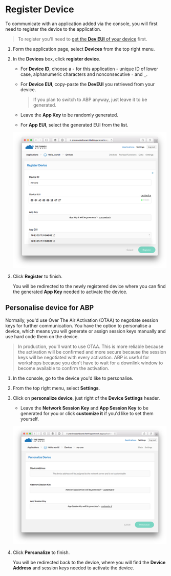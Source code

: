 # Register Device

To communicate with an application added via the console, you will first need to register the device to the application.

> To register you'll need to [get the **Dev EUI** of your device](/uno/#get-your-device-eui) first.

1.  Form the application page, select **Devices** from the top right menu.
2.  In the **Devices** box, click **register device**.

    * For **Device ID**, choose a - for this application - unique ID of lower case, alphanumeric characters and nonconsecutive `-` and `_`.
    * For **Device EUI**, copy-paste the **DevEUI** you retrieved from your device.

    	> If you plan to switch to ABP anyway, just leave it to be generated.
    
    * Leave the **App Key** to be randomly generated.
    * For **App EUI**, select the generated EUI from the list.

    ![Register Device (OTAA)](register-device.png)

4.  Click **Register** to finish.

    You will be redirected to the newly registered device where you can find the generated **App Key** needed to activate the device.

## Personalise device for ABP

Normally, you'd use Over The Air Activation (OTAA) to negotiate session keys for further communication. You have the option to personalise a device, which means you will generate or assign session keys manually and use hard code them on the device.

> In production, you'll want to use OTAA. This is more reliable because the activation will be confirmed and more secure because the session keys will be negotiated with every activation. ABP is useful for workshops because you don't have to wait for a downlink window to become available to confirm the activation.

1.  In the console, go to the device you'd like to personalise.
2.  From the top right menu, select **Settings**.
3.  Click on **personalize device**, just right of the **Device Settings** header.

    * Leave the **Network Session Key** and **App Session Key** to be generated for you or click **customize it** if you'd like to set them yourself.

    ![Personalize Device](personalize-device.png)
    
5.  Click **Personalize** to finish.

    You will be redirected back to the device, where you will find the **Device Address** and session keys needed to activate the device.
